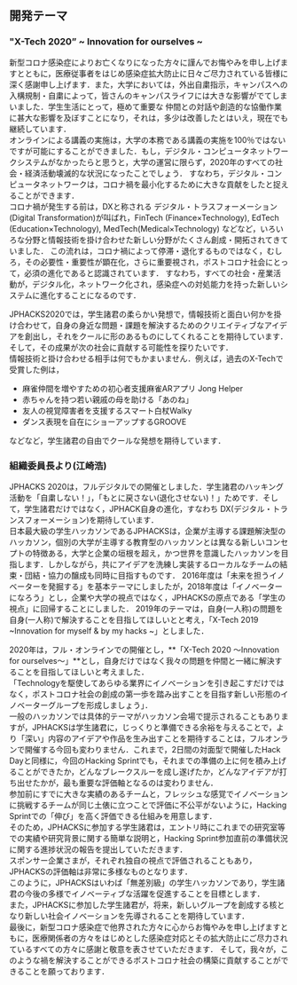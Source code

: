 ## 開発テーマ
### "X-Tech 2020” ~ Innovation for ourselves ~

新型コロナ感染症によりお亡くなりになった方々に謹んでお悔やみを申し上げますとともに，医療従事者をはじめ感染症拡大防止に日々ご尽力されている皆様に深く感謝申し上げます．また，大学においては，外出自粛指示，キャンパスへの入構規制・自粛によって，皆さんのキャンパスライフには大きな影響がでてしまいました．学生生活にとって，極めて重要な 仲間との対話や創造的な協働作業に甚大な影響を及ぼすことになり，それは，多少は改善したとはいえ，現在でも継続しています．  
オンラインによる講義の実施は，大学の本務である講義の実施を100％ではないですが可能にすることができました．もし，デジタル・コンピュータネットワークシステムがなかったらと思うと，大学の運営に限らず，2020年のすべての社会・経済活動壊滅的な状況になったことでしょう． すなわち，デジタル・コンピュータネットワークは，コロナ禍を最小化するために大きな貢献をしたと捉えることができます．  
コロナ禍が発生する前は，DXと称される デジタル・トラスフォーメーション(Digital Transformation)が叫ばれ，FinTech (Finance×Technology), EdTech (Education×Technology), MedTech(Medical×Technology) などなど，いろいろな分野と情報技術を掛け合わせた新しい分野がたくさん創成・開拓されてきていました．
この流れは，コロナ禍によって停滞・退化するものではなく，むしろ，その必要性・重要性が顕在化，さらに重要視され，ポストコロナ社会にとって，必須の進化であると認識されています． すなわち，すべての社会・産業活動が，デジタル化，ネットワーク化され，感染症への対処能力を持った新しいシステムに進化することになるのです．  

JPHACKS2020では，学生諸君の柔らかい発想で，情報技術と面白い何かを掛け合わせて，自身の身近な問題・課題を解決するためのクリエイティブなアイデアを創出し，それをクールに形のあるものにしてくれることを期待しています．  
そして，その成果が次の社会に貢献する可能性を探りたいです．  
情報技術と掛け合わせる相手は何でもかまいません．例えば，過去のX-Techで受賞した例は，  

- 麻雀仲間を増やすための初心者支援麻雀ARアプリ Jong Helper
- 赤ちゃんを持つ若い親戚の母を助ける「あのね」
- 友人の視覚障害者を支援するスマート白杖Walky
- ダンス表現を自在にショーアップするGROOVE

などなど，学生諸君の自由でクールな発想を期待しています．

### 組織委員長より(江崎浩)
JPHACKS 2020は，フルデジタルでの開催としました．学生諸君のハッキング活動を「自粛しない！」，「もとに戻さない(退化させない)！」ためです．そして，学生諸君だけではなく，JPHACK自身の進化，すなわち DX(デジタル・トランスフォーメーション)を期待しています．  
日本最大級の学生ハッカソンであるJPHACKSは，企業が主導する課題解決型のハッカソン，個別の大学が主導する教育型のハッカソンとは異なる新しいコンセプトの特徴ある，大学と企業の垣根を超え，かつ世界を意識したハッカソンを目指します．しかしながら，共にアイデアを洗練し実装するローカルなチームの結束・団結・協力の醸成も同時に目指すものです． 2016年度は「未来を担うイノベーターを発掘する」を基本テーマにしましたが，2018年度は「イノベーターになろう」とし，企業や大学の視点ではなく，JPHACKSの原点である「学生の視点」に回帰することにしました． 2019年のテーマは，自身(一人称)の問題を自身(一人称)で解決することを目指してほしいとと考え，「X-Tech 2019 ~Innovation for myself & by my hacks ~」としました．  

2020年は，フル・オンラインでの開催とし，**「X-Tech 2020 ～Innovation for ourselves～」**とし，自身だけではなく我々の問題を仲間と一緒に解決することを目指してほしいと考えました．  
「Technologyを駆使してあらゆる業界にイノベーションを引き起こすだけではなく，ポストコロナ社会の創成の第一歩を踏み出すことを目指す新しい形態のイノベーターグループを形成しましょう」．  
一般のハッカソンでは具体的テーマがハッカソン会場で提示されることもありますが，JPHACKSは学生諸君に，じっくりと準備できる余裕を与えることで，より「深い」内容のアイデアや作品を生み出すことを期待することは，フルオンランで開催する今回も変わりません．これまで，2日間の対面型で開催したHack Dayと同様に，今回のHacking Sprintでも，それまでの準備の上に何を積み上げることができたか，どんなブレークスルーを成し遂げたか，どんなアイデアが打ち出せたかが，最も重要な評価軸となるのは変わりません．  
参加前にすでに大きな実績のあるチームと，フレッシュな感覚でイノベーションに挑戦するチームが同じ土俵に立つことで評価に不公平がないように，Hacking Sprintでの「伸び」を高く評価できる仕組みを用意します．  
そのため，JPHACKSに参加する学生諸君は，エントリ時にこれまでの研究室等での実績や研究背景に関する簡単な説明と，Hacking Sprint参加直前の準備状況に関する進捗状況の報告を提出していただきます．  
スポンサー企業さまが，それぞれ独自の視点で評価されることもあり，JPHACKSの評価軸は非常に多様なものとなります．  
このように，JPHACKSはいわば「無差別級」の学生ハッカソンであり，学生諸君の今後の多様でイノベーティブな活躍を促進することを目標とします．  
また，JPHACKSに参加した学生諸君が，将来，新しいグループを創成する核となり新しい社会イノベーションを先導されることを期待しています．  
最後に，新型コロナ感染症で他界された方々に心からお悔やみを申し上げますともに，医療関係者の方々をはじめとした感染症対応とその拡大防止にご尽力されているすべての方々に感謝と敬意を表させていただきます． そして，我々が，このような禍を解決することができるポストコロナ社会の構築に貢献することができることを願っております．
